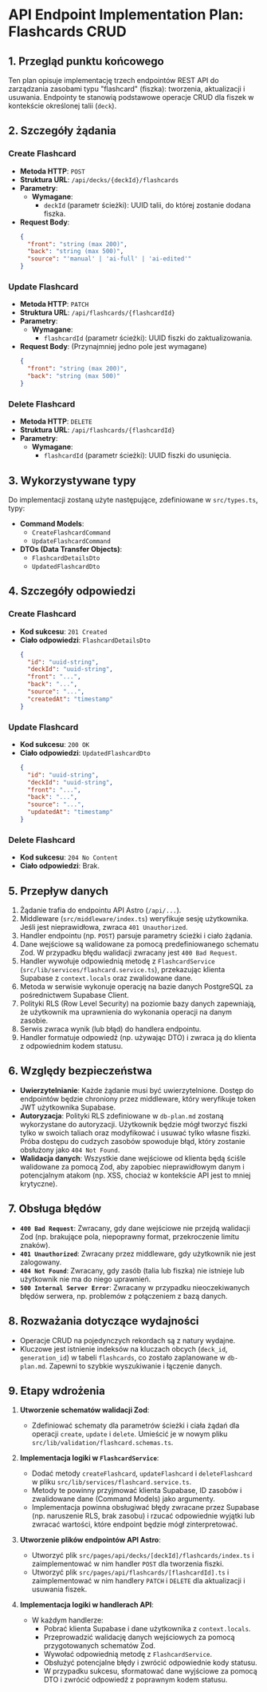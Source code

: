 # API Endpoint Implementation Plan: Flashcards CRUD

## 1. Przegląd punktu końcowego
Ten plan opisuje implementację trzech endpointów REST API do zarządzania zasobami typu "flashcard" (fiszka): tworzenia, aktualizacji i usuwania. Endpointy te stanowią podstawowe operacje CRUD dla fiszek w kontekście określonej talii (`deck`).

## 2. Szczegóły żądania

### Create Flashcard
- **Metoda HTTP**: `POST`
- **Struktura URL**: `/api/decks/{deckId}/flashcards`
- **Parametry**:
  - **Wymagane**:
    - `deckId` (parametr ścieżki): UUID talii, do której zostanie dodana fiszka.
- **Request Body**:
  ```json
  {
    "front": "string (max 200)",
    "back": "string (max 500)",
    "source": "'manual' | 'ai-full' | 'ai-edited'"
  }
  ```

### Update Flashcard
- **Metoda HTTP**: `PATCH`
- **Struktura URL**: `/api/flashcards/{flashcardId}`
- **Parametry**:
  - **Wymagane**:
    - `flashcardId` (parametr ścieżki): UUID fiszki do zaktualizowania.
- **Request Body**: (Przynajmniej jedno pole jest wymagane)
  ```json
  {
    "front": "string (max 200)",
    "back": "string (max 500)"
  }
  ```

### Delete Flashcard
- **Metoda HTTP**: `DELETE`
- **Struktura URL**: `/api/flashcards/{flashcardId}`
- **Parametry**:
  - **Wymagane**:
    - `flashcardId` (parametr ścieżki): UUID fiszki do usunięcia.

## 3. Wykorzystywane typy
Do implementacji zostaną użyte następujące, zdefiniowane w `src/types.ts`, typy:
-   **Command Models**:
    -   `CreateFlashcardCommand`
    -   `UpdateFlashcardCommand`
-   **DTOs (Data Transfer Objects)**:
    -   `FlashcardDetailsDto`
    -   `UpdatedFlashcardDto`

## 4. Szczegóły odpowiedzi

### Create Flashcard
- **Kod sukcesu**: `201 Created`
- **Ciało odpowiedzi**: `FlashcardDetailsDto`
  ```json
  {
    "id": "uuid-string",
    "deckId": "uuid-string",
    "front": "...",
    "back": "...",
    "source": "...",
    "createdAt": "timestamp"
  }
  ```

### Update Flashcard
- **Kod sukcesu**: `200 OK`
- **Ciało odpowiedzi**: `UpdatedFlashcardDto`
  ```json
  {
    "id": "uuid-string",
    "deckId": "uuid-string",
    "front": "...",
    "back": "...",
    "source": "...",
    "updatedAt": "timestamp"
  }
  ```

### Delete Flashcard
- **Kod sukcesu**: `204 No Content`
- **Ciało odpowiedzi**: Brak.

## 5. Przepływ danych
1.  Żądanie trafia do endpointu API Astro (`/api/...`).
2.  Middleware (`src/middleware/index.ts`) weryfikuje sesję użytkownika. Jeśli jest nieprawidłowa, zwraca `401 Unauthorized`.
3.  Handler endpointu (np. `POST`) parsuje parametry ścieżki i ciało żądania.
4.  Dane wejściowe są walidowane za pomocą predefiniowanego schematu Zod. W przypadku błędu walidacji zwracany jest `400 Bad Request`.
5.  Handler wywołuje odpowiednią metodę z `FlashcardService` (`src/lib/services/flashcard.service.ts`), przekazując klienta Supabase z `context.locals` oraz zwalidowane dane.
6.  Metoda w serwisie wykonuje operację na bazie danych PostgreSQL za pośrednictwem Supabase Client.
7.  Polityki RLS (Row Level Security) na poziomie bazy danych zapewniają, że użytkownik ma uprawnienia do wykonania operacji na danym zasobie.
8.  Serwis zwraca wynik (lub błąd) do handlera endpointu.
9.  Handler formatuje odpowiedź (np. używając DTO) i zwraca ją do klienta z odpowiednim kodem statusu.

## 6. Względy bezpieczeństwa
-   **Uwierzytelnianie**: Każde żądanie musi być uwierzytelnione. Dostęp do endpointów będzie chroniony przez middleware, który weryfikuje token JWT użytkownika Supabase.
-   **Autoryzacja**: Polityki RLS zdefiniowane w `db-plan.md` zostaną wykorzystane do autoryzacji. Użytkownik będzie mógł tworzyć fiszki tylko w swoich taliach oraz modyfikować i usuwać tylko własne fiszki. Próba dostępu do cudzych zasobów spowoduje błąd, który zostanie obsłużony jako `404 Not Found`.
-   **Walidacja danych**: Wszystkie dane wejściowe od klienta będą ściśle walidowane za pomocą Zod, aby zapobiec nieprawidłowym danym i potencjalnym atakom (np. XSS, chociaż w kontekście API jest to mniej krytyczne).

## 7. Obsługa błędów
-   **`400 Bad Request`**: Zwracany, gdy dane wejściowe nie przejdą walidacji Zod (np. brakujące pola, niepoprawny format, przekroczenie limitu znaków).
-   **`401 Unauthorized`**: Zwracany przez middleware, gdy użytkownik nie jest zalogowany.
-   **`404 Not Found`**: Zwracany, gdy zasób (talia lub fiszka) nie istnieje lub użytkownik nie ma do niego uprawnień.
-   **`500 Internal Server Error`**: Zwracany w przypadku nieoczekiwanych błędów serwera, np. problemów z połączeniem z bazą danych.

## 8. Rozważania dotyczące wydajności
-   Operacje CRUD na pojedynczych rekordach są z natury wydajne.
-   Kluczowe jest istnienie indeksów na kluczach obcych (`deck_id`, `generation_id`) w tabeli `flashcards`, co zostało zaplanowane w `db-plan.md`. Zapewni to szybkie wyszukiwanie i łączenie danych.

## 9. Etapy wdrożenia
1.  **Utworzenie schematów walidacji Zod**:
    -   Zdefiniować schematy dla parametrów ścieżki i ciała żądań dla operacji `create`, `update` i `delete`. Umieścić je w nowym pliku `src/lib/validation/flashcard.schemas.ts`.

2.  **Implementacja logiki w `FlashcardService`**:
    -   Dodać metody `createFlashcard`, `updateFlashcard` i `deleteFlashcard` w pliku `src/lib/services/flashcard.service.ts`.
    -   Metody te powinny przyjmować klienta Supabase, ID zasobów i zwalidowane dane (Command Models) jako argumenty.
    -   Implementacja powinna obsługiwać błędy zwracane przez Supabase (np. naruszenie RLS, brak zasobu) i rzucać odpowiednie wyjątki lub zwracać wartości, które endpoint będzie mógł zinterpretować.

3.  **Utworzenie plików endpointów API Astro**:
    -   Utworzyć plik `src/pages/api/decks/[deckId]/flashcards/index.ts` i zaimplementować w nim handler `POST` dla tworzenia fiszki.
    -   Utworzyć plik `src/pages/api/flashcards/[flashcardId].ts` i zaimplementować w nim handlery `PATCH` i `DELETE` dla aktualizacji i usuwania fiszek.

4.  **Implementacja logiki w handlerach API**:
    -   W każdym handlerze:
        -   Pobrać klienta Supabase i dane użytkownika z `context.locals`.
        -   Przeprowadzić walidację danych wejściowych za pomocą przygotowanych schematów Zod.
        -   Wywołać odpowiednią metodę z `FlashcardService`.
        -   Obsłużyć potencjalne błędy i zwrócić odpowiednie kody statusu.
        -   W przypadku sukcesu, sformatować dane wyjściowe za pomocą DTO i zwrócić odpowiedź z poprawnym kodem statusu.
